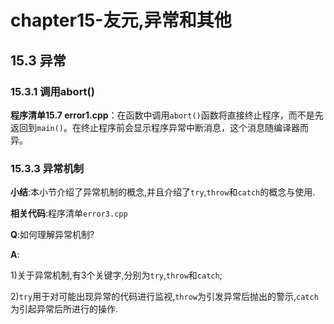 # chapter15-友元,异常和其他

## 15.3 异常

### 15.3.1 调用abort()

**程序清单15.7 error1.cpp**：在函数中调用`abort()`函数将直接终止程序，而不是先返回到`main()`。在终止程序前会显示程序异常中断消息，这个消息随编译器而异。

### 15.3.3 异常机制

**小结**:本小节介绍了异常机制的概念,并且介绍了`try`,`throw`和`catch`的概念与使用.

**相关代码**:程序清单`error3.cpp`

**Q**:如何理解异常机制?

**A**:

1)关于异常机制,有3个关键字,分别为`try`,`throw`和`catch`;

2)`try`用于对可能出现异常的代码进行监视,`throw`为引发异常后抛出的警示,`catch`为引起异常后所进行的操作.

